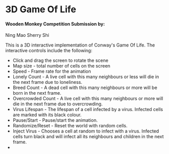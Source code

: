 3D Game Of Life
===============

#### Wooden Monkey Competition Submission by: ####
Ning Mao
Sherry Shi

This is a 3D interactive implementation of Conway's Game Of Life. The interactive controls include the following:
* Click and drag the screen to rotate the scene
* Map size - total number of cells on the screen
* Speed - Frame rate for the animation
* Lonely Count - A live cell with this many neighbours or less will die in the next frame due to loneliness.
* Breed Count - A dead cell with this many neighbours or more will be born in the next frame.
* Overcrowded Count - A live cell with this many neighbours or more will die in the next frame due to overcrowding.
* Virus Lifespan - The lifespan of a cell infected by a virus. Infected cells are marked with its black colour.
* Pause/Start - Pause/start the animation.
* Randomize/Reset - Reset the world with random cells.
* Inject Virus - Chooses a cell at random to infect with a virus. Infected cells turn black and will infect all its neighbours and children in the next frame.
* 
